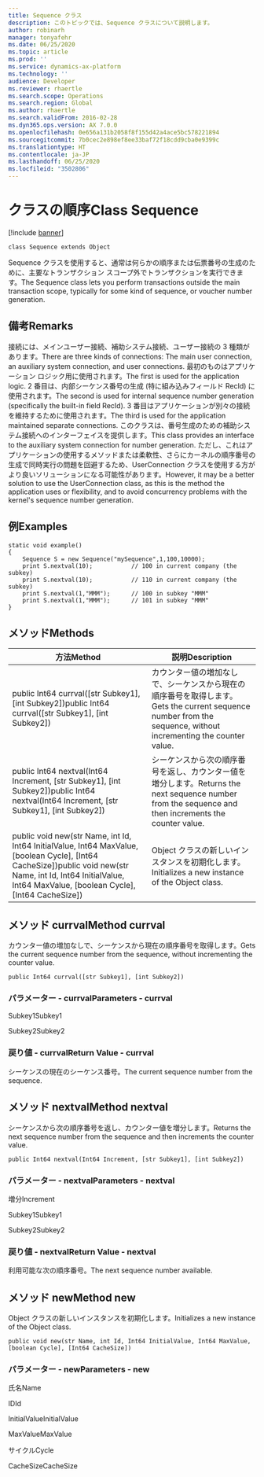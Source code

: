 ```yaml
---
title: Sequence クラス
description: このトピックでは、Sequence クラスについて説明します。
author: robinarh
manager: tonyafehr
ms.date: 06/25/2020
ms.topic: article
ms.prod: ''
ms.service: dynamics-ax-platform
ms.technology: ''
audience: Developer
ms.reviewer: rhaertle
ms.search.scope: Operations
ms.search.region: Global
ms.author: rhaertle
ms.search.validFrom: 2016-02-28
ms.dyn365.ops.version: AX 7.0.0
ms.openlocfilehash: 0e656a131b2058f8f155d42a4ace5bc578221894
ms.sourcegitcommit: 7b0cec2e898ef8ee33baf72f18cdd9cba0e9399c
ms.translationtype: HT
ms.contentlocale: ja-JP
ms.lasthandoff: 06/25/2020
ms.locfileid: "3502806"
---
```

# <a name="class-sequence"></a><span data-ttu-id="35c21-103">クラスの順序</span><span class="sxs-lookup"><span data-stu-id="35c21-103">Class Sequence</span></span>

[!include [banner](../../includes/banner.md)]

```xpp
class Sequence extends Object
```

<span data-ttu-id="35c21-104">Sequence クラスを使用すると、通常は何らかの順序または伝票番号の生成のために、主要なトランザクション スコープ外でトランザクションを実行できます。</span><span class="sxs-lookup"><span data-stu-id="35c21-104">The Sequence class lets you perform transactions outside the main transaction scope, typically for some kind of sequence, or voucher number generation.</span></span>

## <a name="remarks"></a><span data-ttu-id="35c21-105">備考</span><span class="sxs-lookup"><span data-stu-id="35c21-105">Remarks</span></span>

<span data-ttu-id="35c21-106">接続には、メインユーザー接続、補助システム接続、ユーザー接続の 3 種類があります。</span><span class="sxs-lookup"><span data-stu-id="35c21-106">There are three kinds of connections: The main user connection, an auxiliary system connection, and user connections.</span></span> <span data-ttu-id="35c21-107">最初のものはアプリケーション ロジック用に使用されます。</span><span class="sxs-lookup"><span data-stu-id="35c21-107">The first is used for the application logic.</span></span> <span data-ttu-id="35c21-108">2 番目は、内部シーケンス番号の生成 (特に組み込みフィールド RecId) に使用されます。</span><span class="sxs-lookup"><span data-stu-id="35c21-108">The second is used for internal sequence number generation (specifically the built-in field RecId).</span></span> <span data-ttu-id="35c21-109">3 番目はアプリケーションが別々の接続を維持するために使用されます。</span><span class="sxs-lookup"><span data-stu-id="35c21-109">The third is used for the application maintained separate connections.</span></span> <span data-ttu-id="35c21-110">このクラスは、番号生成のための補助システム接続へのインターフェイスを提供します。</span><span class="sxs-lookup"><span data-stu-id="35c21-110">This class provides an interface to the auxiliary system connection for number generation.</span></span> <span data-ttu-id="35c21-111">ただし、これはアプリケーションの使用するメソッドまたは柔軟性、さらにカーネルの順序番号の生成で同時実行の問題を回避するため、UserConnection クラスを使用する方がより良いソリューションになる可能性があります。</span><span class="sxs-lookup"><span data-stu-id="35c21-111">However, it may be a better solution to use the UserConnection class, as this is the method the application uses or flexibility, and to avoid concurrency problems with the kernel's sequence number generation.</span></span>

## <a name="examples"></a><span data-ttu-id="35c21-112">例</span><span class="sxs-lookup"><span data-stu-id="35c21-112">Examples</span></span>

```xpp
static void example() 
{ 
    Sequence S = new Sequence("mySequence",1,100,10000); 
    print S.nextval(10);           // 100 in current company (the subkey) 
    print S.nextval(10);           // 110 in current company (the subkey) 
    print S.nextval(1,"MMM");      // 100 in subkey "MMM" 
    print S.nextval(1,"MMM");      // 101 in subkey "MMM" 
}
```

## <a name="methods"></a><span data-ttu-id="35c21-113">メソッド</span><span class="sxs-lookup"><span data-stu-id="35c21-113">Methods</span></span>

| <span data-ttu-id="35c21-114">方法</span><span class="sxs-lookup"><span data-stu-id="35c21-114">Method</span></span>                                                                                                        | <span data-ttu-id="35c21-115">説明</span><span class="sxs-lookup"><span data-stu-id="35c21-115">Description</span></span>                                                                                 |
|---------------------------------------------------------------------------------------------------------------|---------------------------------------------------------------------------------------------|
| <span data-ttu-id="35c21-116">public Int64 currval(\[str Subkey1\], \[int Subkey2\])</span><span class="sxs-lookup"><span data-stu-id="35c21-116">public Int64 currval(\[str Subkey1\], \[int Subkey2\])</span></span>                                                        | <span data-ttu-id="35c21-117">カウンター値の増加なしで、シーケンスから現在の順序番号を取得します。</span><span class="sxs-lookup"><span data-stu-id="35c21-117">Gets the current sequence number from the sequence, without incrementing the counter value.</span></span> |
| <span data-ttu-id="35c21-118">public Int64 nextval(Int64 Increment, \[str Subkey1\], \[int Subkey2\])</span><span class="sxs-lookup"><span data-stu-id="35c21-118">public Int64 nextval(Int64 Increment, \[str Subkey1\], \[int Subkey2\])</span></span>                                       | <span data-ttu-id="35c21-119">シーケンスから次の順序番号を返し、カウンター値を増分します。</span><span class="sxs-lookup"><span data-stu-id="35c21-119">Returns the next sequence number from the sequence and then increments the counter value.</span></span>   |
| <span data-ttu-id="35c21-120">public void new(str Name, int Id, Int64 InitialValue, Int64 MaxValue, \[boolean Cycle\], \[Int64 CacheSize\])</span><span class="sxs-lookup"><span data-stu-id="35c21-120">public void new(str Name, int Id, Int64 InitialValue, Int64 MaxValue, \[boolean Cycle\], \[Int64 CacheSize\])</span></span> | <span data-ttu-id="35c21-121">Object クラスの新しいインスタンスを初期化します。</span><span class="sxs-lookup"><span data-stu-id="35c21-121">Initializes a new instance of the Object class.</span></span>                                             |

## <a name="method-currval"></a><span data-ttu-id="35c21-122">メソッド currval</span><span class="sxs-lookup"><span data-stu-id="35c21-122">Method currval</span></span>

<span data-ttu-id="35c21-123">カウンター値の増加なしで、シーケンスから現在の順序番号を取得します。</span><span class="sxs-lookup"><span data-stu-id="35c21-123">Gets the current sequence number from the sequence, without incrementing the counter value.</span></span>

```xpp
public Int64 currval([str Subkey1], [int Subkey2])
```

### <a name="parameters---currval"></a><span data-ttu-id="35c21-124">パラメーター - currval</span><span class="sxs-lookup"><span data-stu-id="35c21-124">Parameters - currval</span></span>

<span data-ttu-id="35c21-125">Subkey1</span><span class="sxs-lookup"><span data-stu-id="35c21-125">Subkey1</span></span>  

<!-- -->

<span data-ttu-id="35c21-126">Subkey2</span><span class="sxs-lookup"><span data-stu-id="35c21-126">Subkey2</span></span>  

### <a name="return-value---currval"></a><span data-ttu-id="35c21-127">戻り値 - currval</span><span class="sxs-lookup"><span data-stu-id="35c21-127">Return Value - currval</span></span>

<span data-ttu-id="35c21-128">シーケンスの現在のシーケンス番号。</span><span class="sxs-lookup"><span data-stu-id="35c21-128">The current sequence number from the sequence.</span></span>

## <a name="method-nextval"></a><span data-ttu-id="35c21-129">メソッド nextval</span><span class="sxs-lookup"><span data-stu-id="35c21-129">Method nextval</span></span>

<span data-ttu-id="35c21-130">シーケンスから次の順序番号を返し、カウンター値を増分します。</span><span class="sxs-lookup"><span data-stu-id="35c21-130">Returns the next sequence number from the sequence and then increments the counter value.</span></span>

```xpp
public Int64 nextval(Int64 Increment, [str Subkey1], [int Subkey2])
```

### <a name="parameters---nextval"></a><span data-ttu-id="35c21-131">パラメーター - nextval</span><span class="sxs-lookup"><span data-stu-id="35c21-131">Parameters - nextval</span></span>

<span data-ttu-id="35c21-132">増分</span><span class="sxs-lookup"><span data-stu-id="35c21-132">Increment</span></span>  

<!-- -->

<span data-ttu-id="35c21-133">Subkey1</span><span class="sxs-lookup"><span data-stu-id="35c21-133">Subkey1</span></span>  

<!-- -->

<span data-ttu-id="35c21-134">Subkey2</span><span class="sxs-lookup"><span data-stu-id="35c21-134">Subkey2</span></span>  

### <a name="return-value---nextval"></a><span data-ttu-id="35c21-135">戻り値 - nextval</span><span class="sxs-lookup"><span data-stu-id="35c21-135">Return Value - nextval</span></span>

<span data-ttu-id="35c21-136">利用可能な次の順序番号。</span><span class="sxs-lookup"><span data-stu-id="35c21-136">The next sequence number available.</span></span>

## <a name="method-new"></a><span data-ttu-id="35c21-137">メソッド new</span><span class="sxs-lookup"><span data-stu-id="35c21-137">Method new</span></span>

<span data-ttu-id="35c21-138">Object クラスの新しいインスタンスを初期化します。</span><span class="sxs-lookup"><span data-stu-id="35c21-138">Initializes a new instance of the Object class.</span></span>

```xpp
public void new(str Name, int Id, Int64 InitialValue, Int64 MaxValue, [boolean Cycle], [Int64 CacheSize])
```

### <a name="parameters---new"></a><span data-ttu-id="35c21-139">パラメーター - new</span><span class="sxs-lookup"><span data-stu-id="35c21-139">Parameters - new</span></span>

<span data-ttu-id="35c21-140">氏名</span><span class="sxs-lookup"><span data-stu-id="35c21-140">Name</span></span>  

<!-- -->

<span data-ttu-id="35c21-141">ID</span><span class="sxs-lookup"><span data-stu-id="35c21-141">Id</span></span>  

<!-- -->

<span data-ttu-id="35c21-142">InitialValue</span><span class="sxs-lookup"><span data-stu-id="35c21-142">InitialValue</span></span>  

<!-- -->

<span data-ttu-id="35c21-143">MaxValue</span><span class="sxs-lookup"><span data-stu-id="35c21-143">MaxValue</span></span>  

<!-- -->

<span data-ttu-id="35c21-144">サイクル</span><span class="sxs-lookup"><span data-stu-id="35c21-144">Cycle</span></span>  

<!-- -->

<span data-ttu-id="35c21-145">CacheSize</span><span class="sxs-lookup"><span data-stu-id="35c21-145">CacheSize</span></span>  

